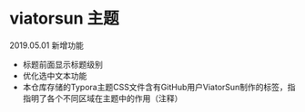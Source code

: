 # viatorsun 主题

2019.05.01 新增功能
- 标题前面显示标题级别
- 优化选中文本功能
- 本仓库存储的Typora主题CSS文件含有GitHub用户ViatorSun制作的标签，指指明了各个不同区域在主题中的作用（注释）
